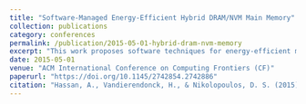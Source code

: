 ```yaml
---
title: "Software-Managed Energy-Efficient Hybrid DRAM/NVM Main Memory"
collection: publications
category: conferences
permalink: /publication/2015-05-01-hybrid-dram-nvm-memory
excerpt: "This work proposes software techniques for energy-efficient management of hybrid DRAM/NVM memory systems, reducing hardware complexity while maintaining high performance."
date: 2015-05-01
venue: "ACM International Conference on Computing Frontiers (CF)"
paperurl: "https://doi.org/10.1145/2742854.2742886"
citation: "Hassan, A., Vandierendonck, H., & Nikolopoulos, D. S. (2015). \"Software-Managed Energy-Efficient Hybrid DRAM/NVM Main Memory.\" *CF '15*, Article 23. https://doi.org/10.1145/2742854.2742886"
---
```

